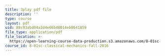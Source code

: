 ```yaml
---
title: 3play pdf file
description: ''
type: course
layout: pdf
uid: 88c93abd04a3d4e66b48014eb8641859
file_type: application/pdf
file_location: >-
  https://open-learning-course-data-production.s3.amazonaws.com/8-01sc-classical-mechanics-fall-2016/88c93abd04a3d4e66b48014eb8641859_-b0dFcebPcs.pdf
course_id: 8-01sc-classical-mechanics-fall-2016
---
```

